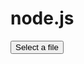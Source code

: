 # node.js
<!DOCTYPE html>
<html>
<head>
  <link rel="stylesheet" href="https://ssl.gstatic.com/docs/script/css/add-ons.css">
  <script>
    // IMPORTANT: Replace the value for DEVELOPER_KEY with the API key obtained
    // from the Google Developers Console.
    var DEVELOPER_KEY = 'AIzaSyAbQydqE2BiBPqaQRLTojXgB5Nc5z90VSk';
    var DIALOG_DIMENSIONS = {width: 800, height: 200};
    var pickerApiLoaded = false;

    /**
     * Loads the Google Picker API.
     */
    function onApiLoad() {
      gapi.load('picker', {'callback': function() {
        pickerApiLoaded = true;
      }});
     }

    /**
     * Gets the user's OAuth 2.0 access token from the server-side script so that
     * it can be passed to Picker. This technique keeps Picker from needing to
     * show its own authorization dialog, but is only possible if the OAuth scope
     * that Picker needs is available in Apps Script. Otherwise, your Picker code
     * will need to declare its own OAuth scopes.
     */
    function getOAuthToken() {
      google.script.run.withSuccessHandler(createPicker)
          .withFailureHandler(showError).getOAuthToken();
    }

    /**
     * Creates a Picker that can access the user's spreadsheets. This function
     * uses advanced options to hide the Picker's left navigation panel and
     * default title bar.
     *
     * @param {string} token An OAuth 2.0 access token that lets Picker access the
     *     file type specified in the addView call.
     */
    function createPicker(token) {
      if (pickerApiLoaded && token) {
        var view = new google.picker.View(google.picker.ViewId.SPREADSHEETS);
        var picker = new google.picker.PickerBuilder()
            // Instruct Picker to display only spreadsheets in Drive. For other
            // views, see https://developers.google.com/picker/docs/#otherviews
            // .addView(google.picker.ViewId.SPREADSHEETS)
            .addView(view)
            .addView(new google.picker.DocsUploadView())
            // Hide the navigation panel so that Picker fills more of the dialog.
            .enableFeature(google.picker.Feature.MULTISELECT_ENABLED)
            // Hide the title bar since an Apps Script dialog already has a title.
            .hideTitleBar()
            .setOAuthToken(token)
            .setDeveloperKey(DEVELOPER_KEY)
            .setCallback(pickerCallback)
            .setOrigin(google.script.host.origin)
            // Instruct Picker to fill the dialog, minus 2 pixels for the border.
            .setSize(DIALOG_DIMENSIONS.width - 2,
                DIALOG_DIMENSIONS.height - 2)
            .build();
        picker.setVisible(true);
      } else {
        showError('Unable to load the file picker.');
      }
    }

    /**
     * A callback function that extracts the chosen document's metadata from the
     * response object. For details on the response object, see
     * https://developers.google.com/picker/docs/result
     *
     * @param {object} data The response object.
     */
    function pickerCallback(data) {
      var action = data[google.picker.Response.ACTION];
      if (action == google.picker.Action.PICKED) {
        var doc = data[google.picker.Response.DOCUMENTS][0];
        var id = doc[google.picker.Document.ID];
        var url = doc[google.picker.Document.URL];
        var title = doc[google.picker.Document.NAME];
        document.getElementById('result').innerHTML =
            '<b>You chose:</b><br>Name: <a href="' + url + '">' + title +
            '</a><br>ID: ' + id;
      } else if (action == google.picker.Action.CANCEL) {
        document.getElementById('result').innerHTML = 'Picker canceled.';
      }
    }

    /**
     * Displays an error message within the #result element.
     *
     * @param {string} message The error message to display.
     */
    function showError(message) {
      document.getElementById('result').innerHTML = 'Error: ' + message;
    }
  </script>
</head>
<body>
  <div>
    <button onclick='getOAuthToken()'>Select a file</button>
    <p id='result'></p>
  </div>
  <script src="https://apis.google.com/js/api.js?onload=onApiLoad"></script>
</body>
</html>
